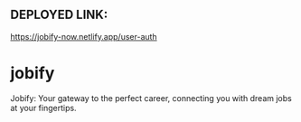 ## DEPLOYED LINK:
https://jobify-now.netlify.app/user-auth

# jobify
Jobify: Your gateway to the perfect career, connecting you with dream jobs at your fingertips.
